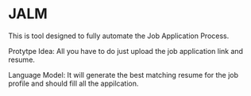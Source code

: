# JALM
This is tool designed to fully automate the Job Application Process. 

Protytpe Idea: All you have to do just upload the job application link and resume. 

Language Model: It will generate the best matching resume for the job profile and should fill all the appilcation.
